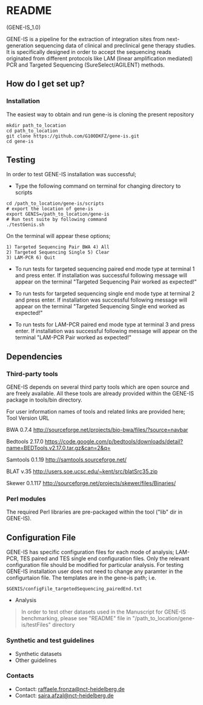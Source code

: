 # README #
(GENE-IS_1.0)

GENE-IS is a pipeline for the extraction of integration sites from next-generation sequencing data of clinical and preclinical gene therapy studies.
It is specifically designed in order to accept the sequencing reads originated from different protocols like LAM (linear amplification mediated) PCR and Targeted Sequencing (SureSelect/AGILENT) methods.


## How do I get set up? ###

### Installation

The easiest way to obtain and run gene-is is cloning the present repository
```
mkdir path_to_location
cd path_to_location
git clone https://github.com/G100DKFZ/gene-is.git
cd gene-is
```


## Testing

In order to test GENE-IS installation was successful;

* Type the following command on terminal for changing directory to scripts
```
cd /path_to_location/gene-is/scripts
# export the location of gene-is
export GENIS=/path_to_location/gene-is
# Run test suite by following command
./testGenis.sh
```
On the terminal will appear these options;
```
1) Targeted Sequencing Pair BWA 4) All
2) Targeted Sequencing Single 5) Clear
3) LAM-PCR 6) Quit
```

* To run tests for targeted sequencing paired end mode type at terminal 1 and press enter.
If installation was successful following message will appear on the terminal
"Targeted Sequencing Pair worked as expected!"



* To run tests for targeted sequencing single end mode type at terminal 2 and press enter.
If installation was successful following message will appear on the terminal
"Targeted Sequencing Single end worked as expected!"



* To run tests for LAM-PCR paired end mode type at terminal 3 and press enter.
If installation was successful following message will appear on the terminal
"LAM-PCR Pair worked as expected!"



## Dependencies

### Third-party tools

GENE-IS depends on several third party tools which are open source and are freely available.
All these tools are already provided within the GENE-IS package in tools/bin directory.

For user information names of tools and related links are provided here;
Tool 		Version 	URL

BWA 		0.7.4 		http://sourceforge.net/projects/bio-bwa/files/?source=navbar

Bedtools	2.17.0 	https://code.google.com/p/bedtools/downloads/detail?name=BEDTools.v2.17.0.tar.gz&can=2&q=

Samtools 	0.1.19 	http://samtools.sourceforge.net/

BLAT 		v.35 		http://users.soe.ucsc.edu/~kent/src/blatSrc35.zip

Skewer		0.1.117 	http://sourceforge.net/projects/skewer/files/Binaries/



### Perl modules

The required Perl libraries are pre-packaged within the tool ("lib" dir in GENE-IS).


## Configuration File
GENE-IS has specific configuration files for each mode of analysis; LAM-PCR, TES paired and TES single end configuration files.
Only the relevant configuration file should be modified for particular analysis.
For testing GENE-IS installation user does not need to change any paramter in the configurtaion file.
The templates are in the gene-is path; i.e.
```
$GENIS/configFile_targetedSequencing_pairedEnd.txt
```
* Analysis

> In order to test other datasets used in the Manuscript for GENE-IS benchmarking, please see "README" file in "/path_to_location/gene-is/testFiles" directory


### Synthetic and test guidelines

* Synthetic datasets
* Other guidelines

### Contacts ###

* Contact: raffaele.fronza@nct-heidelberg.de
* Contact: saira.afzal@nct-heidelberg.de
